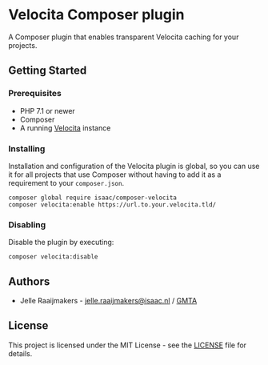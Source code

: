 # Velocita Composer plugin

A Composer plugin that enables transparent Velocita caching for your projects.

## Getting Started

### Prerequisites

* PHP 7.1 or newer
* Composer
* A running [Velocita](https://github.com/isaaceindhoven/velocita) instance

### Installing

Installation and configuration of the Velocita plugin is global, so you can use it for all projects that use Composer
without having to add it as a requirement to your `composer.json`.

```
composer global require isaac/composer-velocita
composer velocita:enable https://url.to.your.velocita.tld/
```

### Disabling

Disable the plugin by executing:

```
composer velocita:disable
```

## Authors

* Jelle Raaijmakers - [jelle.raaijmakers@isaac.nl](mailto:jelle.raaijmakers@isaac.nl) / [GMTA](https://github.com/GMTA)

## License

This project is licensed under the MIT License - see the [LICENSE](LICENSE) file for details.
